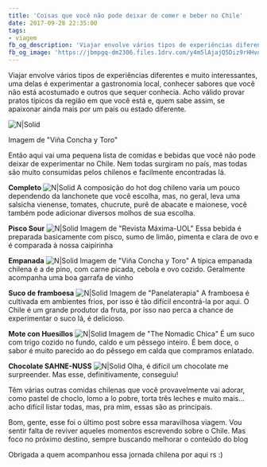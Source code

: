 ```yaml
---
title: 'Coisas que você não pode deixar de comer e beber no Chile'
date: 2017-09-28 22:35:00
tags:  
- viagem
fb_og_description: 'Viajar envolve vários tipos de experiências diferentes e muito interessantes, uma delas é experimentar a gastronomia local, conhecer sabores que você não está acostumado e outros que sequer conhecia. Acho válido provar pratos típicos da região em que você está e, quem sabe assim, se apaixonar ainda mais por um país ou estado diferente.'
fb_og_image: 'https://jbmpgq-dm2306.files.1drv.com/y4m5lAjajQ5Diz9rHHvnheTtIHoX1CtTSiFhyY5-scp6q9XzsmH0rH5raDDS07ifsmIYWPpktMRwewW2EmlOClK6gh9X_0NNaQYvMRivfJ4HOCCzo-F3Mi3XMbFI7JboXnUKSfunX5dTYi1_kayA_XA9Ad1pCBWTja3OFP9nr4_9UZgBvJC_PEwksn6h0Mcg2JT65vFmT5D9sPvZYMEXbmnZQ?width=780&height=520&cropmode=none'
---
```


Viajar envolve vários tipos de experiências diferentes e muito interessantes, uma delas é experimentar a gastronomia local, conhecer sabores que você não está acostumado e outros que sequer conhecia. 
Acho válido provar pratos típicos da região em que você está e, quem sabe assim, se apaixonar ainda mais por um país ou estado diferente. 

![N|Solid](https://jbmpgq-dm2306.files.1drv.com/y4m5lAjajQ5Diz9rHHvnheTtIHoX1CtTSiFhyY5-scp6q9XzsmH0rH5raDDS07ifsmIYWPpktMRwewW2EmlOClK6gh9X_0NNaQYvMRivfJ4HOCCzo-F3Mi3XMbFI7JboXnUKSfunX5dTYi1_kayA_XA9Ad1pCBWTja3OFP9nr4_9UZgBvJC_PEwksn6h0Mcg2JT65vFmT5D9sPvZYMEXbmnZQ?width=780&height=520&cropmode=none)
<!-- more -->
Imagem de "Viña Concha y Toro"

Então aqui vai uma pequena lista de comidas e bebidas que você não pode deixar de experimentar no Chile. Nem todas surgiram no país, mas todas são muito consumidas pelos chilenos e facilmente encontradas lá. 


**Completo**
![N|Solid](https://jblzma-dm2306.files.1drv.com/y4myP1Wd60HOsSyHWayMCjXQE8NYv3PL-ODJfdt3QDgB0qnQ4rlapDSBnpvZiyC26loEWlWzTCFAJUZdr-KQnyQQ8AlSgaqrIxcFhU87EyrLE2s0zpc1ddGLKMZJQRjDpJZcKabmRfH_LVQS7LpnRN0upKl_eqUz1ZskqARn_ZaFbkYT3I43Ux7vKkVFtWBC2F6YfZ28PuYh9zMan6C8Dv0kw?width=780&height=520&cropmode=none)
A composição do hot dog chileno varia um pouco dependendo da lanchonete que você escolha, mas, no geral, leva uma salsicha vienense, tomates, chucrute, purê de abacate e maionese, você também pode adicionar diversos molhos de sua escolha. 

**Pisco Sour**
![N|Solid](https://jbl63w-dm2306.files.1drv.com/y4mvjGS_YXC9sezFqQxiaSXmYx1Vz-NvyGFMI5htWsi6G-ewgsx9qaMICk5uj1BL7sikQOJPhbcP_SUWCxzv3a79G9yGnkGsOGOwHeiSqsEQ0u4GjI7-GHDBAM1-Sf4CwzwlF1FGNAz42no_mKCbsenDURo6x_7XnXxYVgoQgPRh2Vhg2G_fUQblfg87PzJ4gAZ5UnMrAWOz7C3ltS4xeuWyg?width=779&height=520&cropmode=none)
Imagem de "Revista Máxima-UOL"
Essa bebida é preparada basicamente com pisco, sumo de limão, pimenta e clara de ovo e é comparada à nossa caipirinha

**Empanada**
![N|Solid](https://jbmpgq-dm2306.files.1drv.com/y4m5lAjajQ5Diz9rHHvnheTtIHoX1CtTSiFhyY5-scp6q9XzsmH0rH5raDDS07ifsmIYWPpktMRwewW2EmlOClK6gh9X_0NNaQYvMRivfJ4HOCCzo-F3Mi3XMbFI7JboXnUKSfunX5dTYi1_kayA_XA9Ad1pCBWTja3OFP9nr4_9UZgBvJC_PEwksn6h0Mcg2JT65vFmT5D9sPvZYMEXbmnZQ?width=780&height=520&cropmode=none)
Imagem de "Viña Concha y Toro"
A típica empanada chilena é a de pino, com carne picada, cebola e ovo cozido. 
Geralmente acompanha uma boa garrafa de vinho

**Suco de framboesa**
![N|Solid](https://jbkodq-dm2306.files.1drv.com/y4m8wOk-i0oIEV_a0yShk0YGJFCtL59dMBzUGTAqG7kHLo0xzblPa8ltN6C8sDCSTCIZwgL1jGNAl1wnLRsjvlQKKMN0gVSIiqfM_vuCPmwZwYMk3rCURTS95nYIGvs7kATk43PA1q35QyoQPd_x7w1vQnntcmXp3dhDBeA5Hqy2sBDe0ASacZb-LT_dsFoTHYTy0z-cYqqoZ_SMNxAVNtgsg?width=620&height=414&cropmode=none)
Imagem de "Panelaterapia"
A framboesa é cultivada em ambientes frios, por isso é tão difícil encontrá-la por aqui. O Chile é um grande produtor da fruta, por isso nao perca a chance de experimentar o suco lá, é delicioso.

**Mote con Huesillos**
![N|Solid](https://jbkvva-dm2306.files.1drv.com/y4mmptqp8dF5kJ_FsGl6dhMW_TKnZxUjycYYpuaB6kEUq17W3MOsxx4cshF5-PMuv7HnveOkZ1C3JWTLsT_zJD7FynRirm5NAFFjDUWw2wwZ_hL1eMu0xVtFXhHwtya3ED8keJsm7zctxz9CQg2vddAqLYtFQqHCaBScbDp2vkmA04uccm1XSEfA9GdfSThmiA7Nf8nXoSVgAC9mG1-Tq3CaA?width=780&height=520&cropmode=none)
Imagem de "The Nomadic Chica"
 É um suco com trigo cozido no fundo, caldo e um pêssego inteiro. É bem doce, o sabor é muito parecido ao do pêssego em calda que compramos enlatado.
 
 **Chocolate SAHNE-NUSS**
![N|Solid](https://jbnyiw-dm2306.files.1drv.com/y4mKW7VQdXRPKWq_qoKp4VYV_PQqs5Ttvjbo_ItJQOGa3GVGvfDFFFdJUR8vo34JN2TBPnZWm2HVQ5i7HHjX-AG2Ck4NqBlCsAcU7sL45dCC3uP84FzEs-g1xamxkxw0AueKebydHXWd4D0X4lb1wfMfo-AnP5uOdX61KRE3lRGCBImGN1S7FiRrg-ROu28SLnr17KwWdnDw7kSUhf8jxcCLw?width=780&height=519&cropmode=none)
Olha, é difícil um chocolate me surpreender. Mas esse, definitivamente, conseguiu!

Têm várias outras comidas chilenas que você provavelmente vai adorar, como pastel de choclo, lomo a lo pobre, torta três leches e muito mais... acho difícil listar todas, mas, pra mim, essas são as principais.

Bom, gente, esse foi o último post sobre essa maravilhosa viagem. Vou sentir falta de reviver aqueles momentos escrevendo sobre o Chile. Mas foco no próximo destino, sempre buscando melhorar o conteúdo do blog

Obrigada a quem acompanhou essa jornada chilena por aqui rs :)
